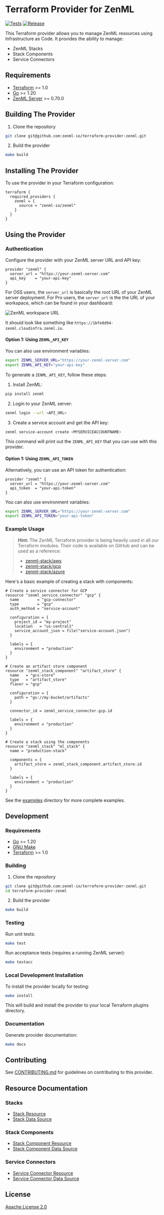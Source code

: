 # Terraform Provider for ZenML

[![Tests](https://github.com/zenml-io/terraform-provider-zenml/actions/workflows/test.yml/badge.svg)](https://github.com/zenml-io/terraform-provider-zenml/actions/workflows/test.yml)
[![Release](https://github.com/zenml-io/terraform-provider-zenml/actions/workflows/release.yml/badge.svg)](https://github.com/zenml-io/terraform-provider-zenml/actions/workflows/release.yml)

This Terraform provider allows you to manage ZenML resources using Infrastructure as Code. It provides the ability to manage:
- ZenML Stacks
- Stack Components
- Service Connectors

## Requirements

- [Terraform](https://www.terraform.io/downloads.html) >= 1.0
- [Go](https://golang.org/doc/install) >= 1.20
- [ZenML Server](https://docs.zenml.io/) >= 0.70.0

## Building The Provider

1. Clone the repository
```bash
git clone git@github.com:zenml-io/terraform-provider-zenml.git
```

2. Build the provider
```bash
make build
```

## Installing The Provider

To use the provider in your Terraform configuration:

```hcl
terraform {
  required_providers {
    zenml = {
      source = "zenml-io/zenml"
    }
  }
}
```

## Using the Provider

### Authentication

Configure the provider with your ZenML server URL and API key:

```hcl
provider "zenml" {
  server_url = "https://your-zenml-server.com"
  api_key    = "your-api-key"
}
```

For OSS users, the `server_url` is basically the root URL of your ZenML server deployment.
For Pro users, the `server_url` is the the URL of your workspace, which can be found
in your dashboard:

![ZenML workspace URL](assets/workspace_url.png)

It should look like something like `https://1bfe8d94-zenml.cloudinfra.zenml.io`.

#### Option 1: Using `ZENML_API_KEY`

You can also use environment variables:
```bash
export ZENML_SERVER_URL="https://your-zenml-server.com"
export ZENML_API_KEY="your-api-key"
```

To generate a `ZENML_API_KEY`, follow these steps:

1. Install ZenML:
```bash
pip install zenml
```

2. Login to your ZenML server:
```bash
zenml login --url <API_URL>
```

3. Create a service account and get the API key:
```bash
zenml service-account create <MYSERVICEACCOUNTNAME>
```

This command will print out the `ZENML_API_KEY` that you can use with this provider.

#### Option 1: Using `ZENML_API_TOKEN`

Alternatively, you can use an API token for authentication:

```hcl
provider "zenml" {
  server_url = "https://your-zenml-server.com"
  api_token  = "your-api-token"
}
```

You can also use environment variables:
```bash
export ZENML_SERVER_URL="https://your-zenml-server.com"
export ZENML_API_TOKEN="your-api-token"
```

### Example Usage

> **Hint:** The ZenML Terraform provider is being heavily used in all our Terraform modules. Their code is available on GitHub and can be used as a reference:
> - [zenml-stack/aws](https://github.com/zenml-io/terraform-aws-zenml-stack)
> - [zenml-stack/gcp](https://github.com/zenml-io/terraform-gcp-zenml-stack)
> - [zenml-stack/azure](https://github.com/zenml-io/terraform-azure-zenml-stack)

Here's a basic example of creating a stack with components:

```hcl
# Create a service connector for GCP
resource "zenml_service_connector" "gcp" {
  name        = "gcp-connector"
  type        = "gcp"
  auth_method = "service-account"
  
  configuration = {
    project_id = "my-project"
    location   = "us-central1"
    service_account_json = file("service-account.json")
  }
  
  labels = {
    environment = "production"
  }
}

# Create an artifact store component
resource "zenml_stack_component" "artifact_store" {
  name   = "gcs-store"
  type   = "artifact_store"
  flavor = "gcp"
  
  configuration = {
    path = "gs://my-bucket/artifacts"
  }
  
  connector_id = zenml_service_connector.gcp.id
  
  labels = {
    environment = "production"
  }
}

# Create a stack using the components
resource "zenml_stack" "ml_stack" {
  name = "production-stack"
  
  components = {
    artifact_store = zenml_stack_component.artifact_store.id
  }
  
  labels = {
    environment = "production"
  }
}
```

See the [examples](./examples/) directory for more complete examples.

## Development

### Requirements

- [Go](https://golang.org/doc/install) >= 1.20
- [GNU Make](https://www.gnu.org/software/make/)
- [Terraform](https://www.terraform.io/downloads.html) >= 1.0

### Building

1. Clone the repository
```bash
git clone git@github.com:zenml-io/terraform-provider-zenml.git
cd terraform-provider-zenml
```

2. Build the provider
```bash
make build
```

### Testing

Run unit tests:
```bash
make test
```

Run acceptance tests (requires a running ZenML server):
```bash
make testacc
```

### Local Development Installation

To install the provider locally for testing:

```bash
make install
```

This will build and install the provider to your local Terraform plugins directory.

### Documentation

Generate provider documentation:

```bash
make docs
```

## Contributing

See [CONTRIBUTING.md](./CONTRIBUTING.md) for guidelines on contributing to this provider.

## Resource Documentation

### Stacks
- [Stack Resource](./docs/resources/stack.md)
- [Stack Data Source](./docs/data-sources/stack.md)

### Stack Components
- [Stack Component Resource](./docs/resources/stack_component.md)
- [Stack Component Data Source](./docs/data-sources/stack_component.md)

### Service Connectors
- [Service Connector Resource](./docs/resources/service_connector.md)
- [Service Connector Data Source](./docs/data-sources/service_connector.md)

## License

[Apache License 2.0](./LICENSE)